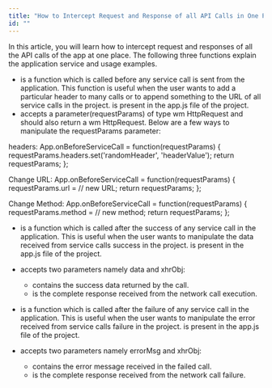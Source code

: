 ```yaml
---
title: "How to Intercept Request and Response of all API Calls in One Place"
id: ""
---
```


In this article, you will learn how to intercept request and responses of all the API calls of the app at one place. The following three functions explain the application service and usage examples.

- is a function which is called before any service call is sent from the application. This function is useful when the user wants to add a particular header to many calls or to append something to the URL of all service calls in the project. is present in the app.js file of the project.
- accepts a parameter(requestParams) of type wm HttpRequest and should also return a wm HttpRequest. Below are a few ways to manipulate the requestParams parameter:

 headers:
App.onBeforeServiceCall = function(requestParams) {
 requestParams.headers.set('randomHeader', 'headerValue');
 return requestParams;
};

Change URL:
App.onBeforeServiceCall = function(requestParams) {
 requestParams.url = // new URL;
 return requestParams;
};

Change Method:
App.onBeforeServiceCall = function(requestParams) {
 requestParams.method = // new method;
 return requestParams;
};

- is a function which is called after the success of any service call in the application. This is useful when the user wants to manipulate the data received from service calls success in the project. is present in the app.js file of the project.
- accepts two parameters namely data and xhrObj:
    - contains the success data returned by the call.
    - is the complete response received from the network call execution.

- is a function which is called after the failure of any service call in the application. This is useful when the user wants to manipulate the error received from service calls failure in the project. is present in the app.js file of the project.
- accepts two parameters namely errorMsg and xhrObj:
    - contains the error message received in the failed call.
    - is the complete response received from the network call failure.
